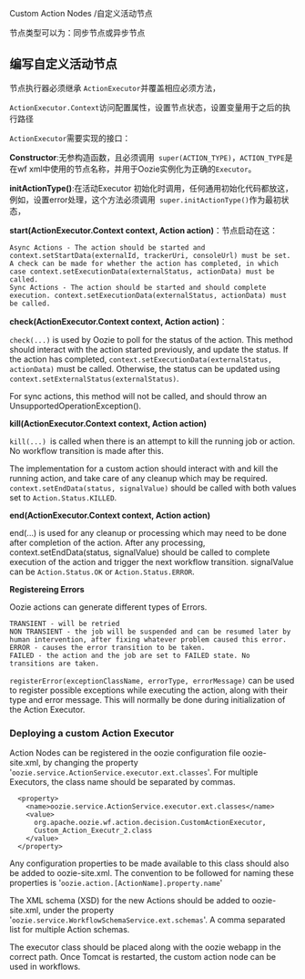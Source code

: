 Custom Action Nodes /自定义活动节点

节点类型可以为：同步节点或异步节点


## 编写自定义活动节点 ##

节点执行器必须继承 `ActionExecutor`并覆盖相应必须方法，

`ActionExecutor.Context`访问配置属性，设置节点状态，设置变量用于之后的执行路径

`ActionExecutor`需要实现的接口：

**Constructor**:无参构造函数，且必须调用` super(ACTION_TYPE)`，`ACTION_TYPE`是在wf xml中使用的节点名称，并用于Oozie实例化为正确的`Executor`。


**initActionType()**:在活动Executor 初始化时调用，任何通用初始化代码都放这，例如，设置error处理，这个方法必须调用` super.initActionType()`作为最初状态，

**start(ActionExecutor.Context context, Action action)**：节点启动在这：

    Async Actions - The action should be started and context.setStartData(externalId, trackerUri, consoleUrl) must be set. A check can be made for whether the action has completed, in which case context.setExecutionData(externalStatus, actionData) must be called.
    Sync Actions - The action should be started and should complete execution. context.setExecutionData(externalStatus, actionData) must be called.

**check(ActionExecutor.Context context, Action action)**：

`check(...)` is used by Oozie to poll for the status of the action. This method should interact with the action started previously, and update the status. If the action has completed, `context.setExecutionData(externalStatus, actionData)` must be called. Otherwise, the status can be updated using `context.setExternalStatus(externalStatus)`.

For sync actions, this method will not be called, and should throw an UnsupportedOperationException().

**kill(ActionExecutor.Context context, Action action)**

`kill(...) `is called when there is an attempt to kill the running job or action. No workflow transition is made after this.

The implementation for a custom action should interact with and kill the running action, and take care of any cleanup which may be required. `context.setEndData(status, signalValue)` should be called with both values set to `Action.Status.KILLED`.

**end(ActionExecutor.Context context, Action action)**

end(...) is used for any cleanup or processing which may need to be done after completion of the action. After any processing, context.setEndData(status, signalValue) should be called to complete execution of the action and trigger the next workflow transition. signalValue can be `Action.Status.OK` or `Action.Status.ERROR`.

**Registereing Errors**

Oozie actions can generate different types of Errors.

    TRANSIENT - will be retried
    NON TRANSIENT - the job will be suspended and can be resumed later by human intervention, after fixing whatever problem caused this error.
    ERROR - causes the error transition to be taken.
    FAILED - the action and the job are set to FAILED state. No transitions are taken.

`registerError(exceptionClassName, errorType, errorMessage)` can be used to register possible exceptions while executing the action, along with their type and error message. This will normally be done during initialization of the Action Executor.


### Deploying a custom Action Executor ###

Action Nodes can be registered in the oozie configuration file oozie-site.xml, by changing the property '`oozie.service.ActionService.executor.ext.classes`'. For multiple Executors, the class name should be separated by commas.

	  <property>
	    <name>oozie.service.ActionService.executor.ext.classes</name>
	    <value>
	      org.apache.oozie.wf.action.decision.CustomActionExecutor,
		  Custom_Action_Executr_2.class
	    </value>
	  </property>

Any configuration properties to be made available to this class should also be added to oozie-site.xml. The convention to be followed for naming these properties is '`oozie.action.[ActionName].property.name`'

The XML schema (XSD) for the new Actions should be added to oozie-site.xml, under the property '`oozie.service.WorkflowSchemaService.ext.schemas`'. A comma separated list for multiple Action schemas.

The executor class should be placed along with the oozie webapp in the correct path. Once Tomcat is restarted, the custom action node can be used in workflows.